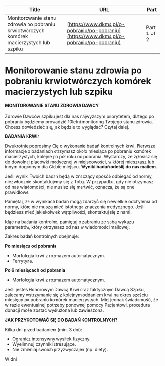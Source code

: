 | **Title**       | **URL**           | **Part**              |
|-----------------|-------------------|-----------------------|
| Monitorowanie stanu zdrowia po pobraniu krwiotwórczych komórek macierzystych lub szpiku         | [https://www.dkms.pl/o-pobraniu/po-pobraniu](https://www.dkms.pl/o-pobraniu/po-pobraniu)    | Part 1 of 2          |

# Monitorowanie stanu zdrowia po pobraniu krwiotwórczych komórek macierzystych lub szpiku

#### MONITOROWANIE STANU ZDROWIA DAWCY


Zdrowie Dawców szpiku jest dla nas najwyższym priorytetem, dlatego po pobraniu będziemy prowadzić 10letni monitoring Twojego stanu zdrowia. Chcesz dowiedzieć się, jak będzie to wyglądać? Czytaj dalej.


**BADANIA KRWI:**


Dwukrotnie poprosimy Cię o wykonanie badań kontrolnych krwi. Pierwsze informacje o badaniach otrzymasz około miesiąca po pobraniu komórek macierzystych, kolejne po pół roku od pobrania. Wystarczy, że zgłosisz się do dowolnej placówki medycznej w miejscowości, w której mieszkasz lub innym dogodnym dla Ciebie miejscu. **Wyniki badań odeślij do nas mailem**.


Jeśli wyniki Twoich badań będą w znaczący sposób odbiegać od normy, niezwłocznie skontaktujemy się z Tobą. W przypadku, gdy nie otrzymasz od nas wiadomości, nie musisz się martwić, oznacza, że są one prawidłowe.


Pamiętaj, że w wynikach badań mogą̨ zdarzyć́ się̨ niewielkie odchylenia od normy, które nie muszą mieć istotnego znaczenia medycznego. Jeśli będziesz mieć jakiekolwiek wątpliwości, skontaktuj się z nami.


Idąc na badania kontrolne, pamiętaj o zabraniu ze sobą wykazu parametrów, który otrzymasz od nas w wiadomości mailowej.


Zakres badań kontrolnych obejmuje:


**Po miesiącu od pobrania**


* Morfologia krwi z rozmazem automatycznym.
* Ferrytyna.


**Po 6 miesiącach od pobrania**


* Morfologia krwi z rozmazem automatycznym.


Jeśli jesteś Honorowym Dawcą Krwi oraz faktycznym Dawcą Szpiku, zalecamy wstrzymanie się z kolejnym oddaniem krwi na okres sześciu miesięcy po pobraniu komórek macierzystych. Miej jednak świadomość, że w razie ewentualnej potrzeby ponownej pomocy Pacjentowi, procedura donacji może zostać wydłużona lub zawieszona.


**JAK PRZYGOTOWAĆ SIĘ DO BADAŃ KONTROLNYCH?**


Kilka dni przed badaniem (min. 3 dni):


* Ogranicz intensywny wysiłek fizyczny.
* Wyeliminuj czynniki stresujące.
* Nie zmieniaj swoich przyzwyczajeń (np. diety).


W dni